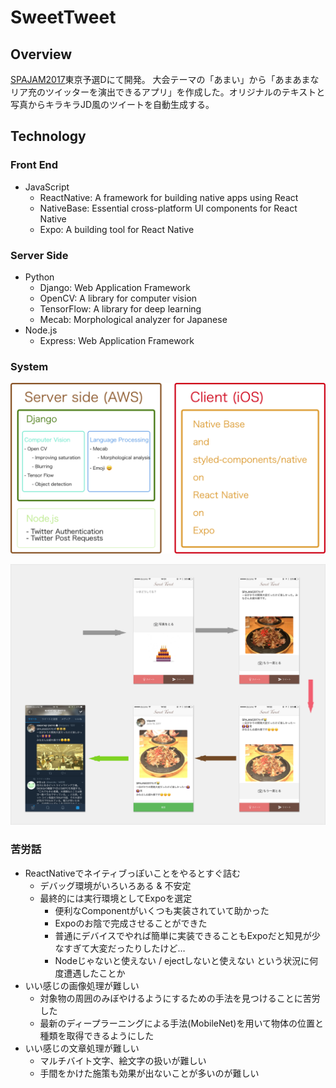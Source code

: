 # SweetTweet

## Overview

[SPAJAM2017](http://spajam.jp/)東京予選Dにて開発。
大会テーマの「あまい」から「あまあまなリア充のツイッターを演出できるアプリ」を作成した。オリジナルのテキストと写真からキラキラJD風のツイートを自動生成する。

## Technology

### Front End

- JavaScript
	- ReactNative: A framework for building native apps using React
	- NativeBase: Essential cross-platform UI components for React Native
	- Expo: A building tool for React Native

### Server Side

- Python
	- Django: Web Application Framework
	- OpenCV: A library for computer vision
	- TensorFlow: A library for deep learning
	- Mecab: Morphological analyzer for Japanese
- Node.js
	- Express: Web Application Framework

### System

![Gosenoku System](./images/gosenoku-system.png)

![Displays](./images/displays.png)

### 苦労話

- ReactNativeでネイティブっぽいことをやるとすぐ詰む
	- デバッグ環境がいろいろある & 不安定
	- 最終的には実行環境としてExpoを選定
		- 便利なComponentがいくつも実装されていて助かった
		- Expoのお陰で完成させることができた
		- 普通にデバイスでやれば簡単に実装できることもExpoだと知見が少なすぎて大変だったりしたけど…
		- Nodeじゃないと使えない / ejectしないと使えない という状況に何度遭遇したことか
- いい感じの画像処理が難しい
	- 対象物の周囲のみぼやけるようにするための手法を見つけることに苦労した
	- 最新のディープラーニングによる手法(MobileNet)を用いて物体の位置と種類を取得できるようにした
- いい感じの文章処理が難しい
	- マルチバイト文字、絵文字の扱いが難しい
	- 手間をかけた施策も効果が出ないことが多いのが難しい
